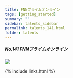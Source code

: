 ```yaml
---
title: FNNプライムオンライン
tags: [getting_started]
summary: ""
sidebar: talents_sidebar
permalink: talents_141.html
folder: talents
---
```



##### No.141 FNNプライムオンライン

![](https://yt3.ggpht.com/ytc/AKedOLT5b1vmyYNLRLXKe1ko7zw7_8PWnlxRnog7MeqYDw=s176-c-k-c0x00ffffff-no-rj)





{% include links.html %}
